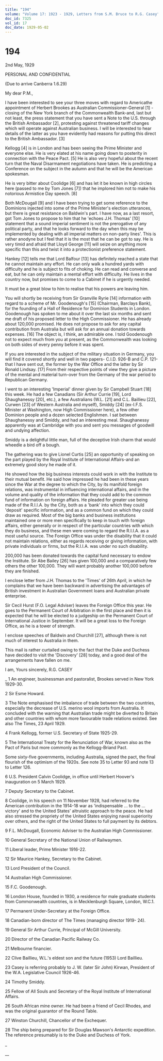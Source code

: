 ```yaml
---
title: "194"
volume: "Volume 17: 1923 - 1929, Letters from S.M. Bruce to R.G. Casey"
doc_id: 7325
vol_id: 17
doc_date: 1929-05-02
---
```


# 194

2nd May, 1929

PERSONAL AND CONFIDENTIAL

(Due to arrive Canberra 1.6.29)

My dear P.M.,

I have been interested to see your three moves with regard to Americathe appointment of Herbert Brookes as Australian Commissioner-General [1] -closing of the New York branch of the Commonwealth Bank-and, last but not least, the press statement that you have sent a Note to the U.S. through the British Ambassador [2], protesting against threatened tariff changes which will operate against Australian business. I will be interested to hear details of the latter as you have evidently had reasons for putting this direct to the British Ambassador. [3]

Kellogg [4] is in London and has been seeing the Prime Minister and everyone else. He is very elated at his name going down to posterity in connection with the Peace Pact. [5] He is also very hopeful about the recent turn that the Naval Disarmament negotiations have taken. He is predicting a Conference on the subject in the autumn and that he will be the American spokesman.

He is very bitter about Coolidge [6] and has let it be known in high circles here (passed to me by Tom Jones [7]) that he implored him not to make his notorious Armistice Day speech. [8]

Both McDougall [9] and I have been trying to get some reference to the Dominions injected into some of the Prime Minister's election utterances, but there is great resistance on Baldwin's part. I have now, as a last resort, got Tom Jones to propose to him that he 'echoes J.H. Thomas' [10] statement that a sound imperial sentiment is not the prerogative of any political party, and that he looks forward to the day when this may be implemented by dealing with all imperial matters on non-party lines'. This is rather anodyne but I feel that it is the most that he can be got to say. He is very timid and afraid that Lloyd George [11] will seize on anything more specific than this and twist it into a protectionist preference statement.

Hankey [12] tells me that Lord Balfour [13] has definitely reached a state that he cannot maintain any effort. He can only walk a hundred yards with difficulty and he is subject to fits of choking. He can read and converse and eat, but he can only maintain a mental effort with difficulty. He lives in the country now, but promises to come to a Cabinet if he is urgently needed.

It must be a great blow to him to realise that his powers are leaving him.

You will shortly be receiving from Sir Granville Ryrie [14] information with regard to a scheme of Mr. Goodenough's [15] (Chairman, Barclays Bank), for the founding of a Hall of Residence for Dominion Students in London. Goodenough has spoken to me about it over the last six months and sent me draft of his proposed letter to the High Commissioner. He has already about 120,000 promised. He does not propose to ask for any capital contribution from Australia but will ask for an annual donation towards expenses. [16] The object is, I think, an admirable one. I told Goodenough not to expect much from you at present, as the Commonwealth was looking on both sides of every penny before it was spent.

If you are interested in the subject of the military situation in Germany, you will find it covered shortly and well in two papers- C.I.D. 926-B and C.P. 121-that I have sent out, the former by the War Office and the latter by Sir Ronald Lindsay. [17] From their respective points of view they give a picture of the mental and material turn-over from the Germany of the war period to Republican Germany.

I went to an interesting 'Imperial' dinner given by Sir Campbell Stuart [18] this week. He had a few Canadians (Sir Arthur Currie [19], Lord Shaughanessy [20], etc.), a few Australians (W.L. [21] and C.L. Baillieu [22], Curwen [23] of Western Australia and myself), Smiddy [24] (ex-I.F.S. Minister at Washington, now High Commissioner here), a few other Dominion people and a dozen selected Englishmen. I sat between Shaughanessy and Smiddy, and had an interesting meal. Shaughanessy apparently was at Cambridge with you and sent you messages of goodwill and undying affection.

Smiddy is a delightful little man, full of the deceptive Irish charm that would wheedle a bird off a bough.

The gathering was to give Lionel Curtis [25] an opportunity of speaking on the part played by the Royal Institute of International Affairs-and an extremely good story he made of it.

He showed how the big business interests could work in with the Institute to their mutual benefit. He said how impressed he had been in these years since the War at the degree to which the City, by its manifold foreign relations, was instrumental in influencing international affairs, and in the volume and quality of the information that they could add to the common fund of information on foreign affairs. He pleaded for greater use being made of the R.I.I.A. by the City, both as a 'bank' into which they could 'deposit' specific information, and as a common fund on which they could draw as required. Most of the big banks and business institutions maintained one or more men specifically to keep in touch with foreign affairs, either generally or in respect of the particular countries with which they do business, and these men were coming to regard the R.I.I.A. as a most useful source. The Foreign Office was under the disability that it could not maintain relations, either as regards receiving or giving information, with private individuals or firms, but the R.I.I.A. was under no such disability.

200,000 has been donated towards the capital fund necessary to endow the Institute. Sir Abe Bailey [26] has given 100,000 and a comparatively few others the other 100,000. They will want probably another 100,000 before they are finished.

I enclose letter from J.H. Thomas to the 'Times' of 26th April, in which he complains that we have been backward in advertising the advantages of British investment in Australian Government loans and Australian private enterprise.

Sir Cecil Hurst (F.O. Legal Adviser) leaves the Foreign Office this year. He goes to the Permanent Court of Arbitration in the first place and then it is expected that he will be elected to a judgeship on the Permanent Court of International Justice in September. It will be a great loss to the Foreign Office, as he is a tower of strength.

I enclose speeches of Baldwin and Churchill [27], although there is not much of interest to Australia in them.

This mail is rather curtailed owing to the fact that the Duke and Duchess have decided to visit the 'Discovery' [28] today, and a good deal of the arrangements have fallen on me.

I am, Yours sincerely, R.G. CASEY 

_ 1 An engineer, businessman and pastoralist, Brookes served in New York 1929-30.

2 Sir Esme Howard.

3 The Note emphasised the imbalance of trade between the two countries, especially the decrease of U.S. merino wool imports from Australia. It concluded with the warning that Australian trade might be diverted to Britain and other countries with whom more favourable trade relations existed. See also The Times, 23 April 1929.

4 Frank Kellogg, former U.S. Secretary of State 1925-29.

5 The International Treaty for the Renunciation of War, known also as the Pact of Paris but more commonly as the Kellogg-Briand Pact.

Some sixty-five governments, including Australia, signed the pact, the final flourish of the optimism of the 1920s. See note 35 to Letter 93 and note 13 to Letter 126.

6 U.S. President Calvin Coolidge, in office until Herbert Hoover's inauguration on 5 March 1929.

7 Deputy Secretary to the Cabinet.

8 Coolidge, in his speech on 11 November 1928, had referred to the American contribution in the 1914-18 war as 'indispensable ... to the ... victory' and to the United States' altruistic approach to the peace. He had also stressed the propriety of the United States enjoying naval superiority over others, and the right of the United States to full payment by its debtors.

9 F.L. McDougall, Economic Adviser to the Australian High Commissioner.

10 General Secretary of the National Union of Railwaymen.

11 Liberal leader, Prime Minister 1916-22.

12 Sir Maurice Hankey, Secretary to the Cabinet.

13 Lord President of the Council.

14 Australian High Commissioner.

15 F.C. Goodenough.

16 London House, founded in 1930, a residence for male graduate students from Commonwealth countries, is in Mecklenburgh Square, London, W.C.1.

17 Permanent Under-Secretary at the Foreign Office.

18 Canadian-born director of The Times (managing director 1919- 24).

19 General Sir Arthur Currie, Principal of McGill University.

20 Director of the Canadian Pacific Railway Co.

21 Melbourne financier.

22 Clive Baillieu, W.L.'s eldest son and the future (1953) Lord Baillieu.

23 Casey is referring probably to J. W. (later Sir John) Kirwan, President of the W.A. Legislative Council 1926-46.

24 Timothy Smiddy.

25 Fellow of All Souls and Secretary of the Royal Institute of International Affairs.

26 South African mine owner. He had been a friend of Cecil Rhodes, and was the original guarantor of the Round Table.

27 Winston Churchill, Chancellor of the Exchequer.

28 The ship being prepared for Sir Douglas Mawson's Antarctic expedition. The reference presumably is to the Duke and Duchess of York.

_

__
